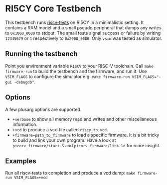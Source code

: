 RI5CY Core Testbench
=====================
This testbench runs [riscv-tests](https://github.com/riscv/riscv-tests/tree/master/isa)
on RI5CY in a minimalistic setting. It contains a RAM model and a small pseudo
peripheral that dumps any writes to `0x1000_0000` to stdout. The small tests
signal success or failure by writing `12345679` or `1` respectively to
`0x2000_0000`. Only `vsim` was tested as simulator.

Running the testbench
----------------------
Point you environment variable `RISCV` to your RISC-V toolchain.
Call `make firmware-run` to build the testbench and the firmware, and run it.
Use `VSIM_FLAGS` to configure the simulator e.g. `make firmware-run
VSIM_FLAGS="-gui -debugdb"`.

Options
----------------------
A few plusarg options are supported.
* `+verbose` to show all memory read and writes and other miscellaneous information.
* `+vcd` to produce a vcd file called `riscy_tb.vcd`.
* `+firmware=path_to_firmware` to load a specific firmware. It is a bit tricky to
build and link your own program. Have a look at `picorv_firmware/start.S` and
`picorv_firmware/link.ld` for more insight.

Examples
-----------------------
Run all riscv-tests to completion and produce a vcd dump:
`make firmware-run VSIM_FLAGS=+vcd`